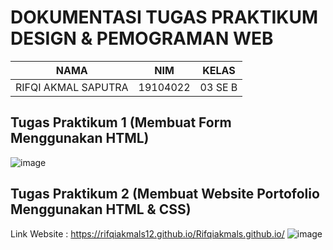 # DOKUMENTASI TUGAS PRAKTIKUM DESIGN & PEMOGRAMAN WEB

| NAMA | NIM | KELAS
|--|--|--|
| RIFQI AKMAL SAPUTRA  | 19104022 | 03 SE B

## Tugas Praktikum 1 (Membuat Form Menggunakan HTML)
![image](https://user-images.githubusercontent.com/72428679/139146295-4fc9da6a-c9f7-4b0d-a849-a3f896530c14.png)


## Tugas Praktikum 2 (Membuat Website Portofolio Menggunakan HTML & CSS) 
Link Website : https://rifqiakmals12.github.io/Rifqiakmals.github.io/
![image](https://user-images.githubusercontent.com/72428679/139165529-e860cbbf-e747-4174-a176-f780c43ac25f.png)



